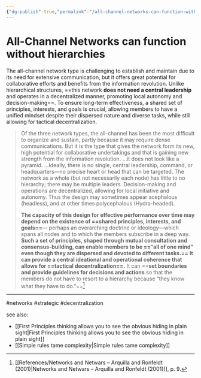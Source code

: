 ```yaml
---
{"dg-publish":true,"permalink":"/all-channel-networks-can-function-without-hierarchies/"}
---
```


# All-Channel Networks can function without hierarchies

The all-channel network type is challenging to establish and maintain due to its need for extensive communication, but it offers great potential for collaborative efforts and benefits from the information revolution. Unlike hierarchical structures, ==this network **does not need a central leadership** and operates in a decentralized manner, promoting local autonomy and decision-making==. To ensure long-term effectiveness, a shared set of principles, interests, and goals is crucial, allowing members to have a unified mindset despite their dispersed nature and diverse tasks, while still allowing for tactical decentralization.

> Of the three network types, the all-channel has been the most difficult to organize and sustain, partly because it may require dense communications. But it is the type that gives the network form its new, high potential for collaborative undertakings and that is gaining new strength from the information revolution. ...it does not look like a pyramid. ...Ideally, there is no single, central leadership, command, or headquarters—no precise heart or head that can be targeted. The network as a whole (but not necessarily each node) has little to no hierarchy; there may be multiple leaders. Decision-making and operations are decentralized, allowing for local initiative and autonomy. Thus the design may sometimes appear acephalous (headless), and at other times polycephalous (Hydra-headed).
>
> **The capacity of this design for effective performance over time may depend on the existence of ==shared principles, interests, and goals==**— perhaps an overarching doctrine or ideology—which spans all nodes and to which the members subscribe in a deep way. **Such a set of principles, shaped through mutual consultation and consensus-building, can enable members to be ==“all of one mind” even though they are dispersed and devoted to different tasks.== It can provide a central ideational and operational coherence that allows for ==tactical decentralization==.** It can ==**set boundaries and provide guidelines for decisions and actions** so that the members do not have to resort to a hierarchy because “they know what they have to do.”==[^1]

---
#networks #strategic #decentralization

see also:
- [[First Principles thinking allows you to see the obvious hiding in plain sight\|First Principles thinking allows you to see the obvious hiding in plain sight]]
- [[Simple rules tame complexity\|Simple rules tame complexity]]


[^1]: [[References/Networks and Netwars – Arquilla and Ronfeldt (2001)\|Networks and Netwars – Arquilla and Ronfeldt (2001)]], p. 9.